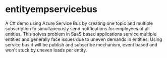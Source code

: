 # entityempservicebus
A C# demo using Azure Service Bus by creating one topic and multiple subscription to simultaneously send notifications for employees of all entities. This solves problem in SaaS based applications service multiple entities and generally face issues due to uneven demands in entities. Using service bus it will be publish and subscribe mechanism, event based and won't stuck by uneven loads per entity.
